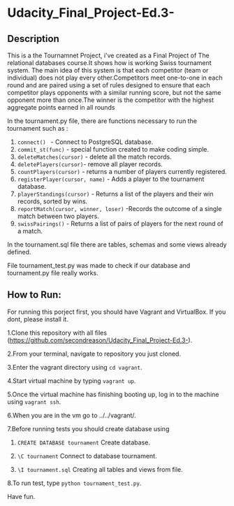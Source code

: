 # Udacity_Final_Project-Ed.3-

##  Description

This is a the Tournamnet Project, i've created  as a Final Project of The relational
databases course.It shows how is working Swiss tournament system. The main idea of this system is 
that each competitor (team or individual) does not play every other.Competitors meet one-to-one in 
each round and are paired using a set of rules designed to ensure that each competitor plays opponents 
with a similar running score, but not the same opponent more than once.The winner is the competitor 
with the highest aggregate points earned in all rounds

In the tournament.py file, there are functions necessary to run the tournament such as :

1) ```connect() ``` - Connect to PostgreSQL database.
2) ```commit_st(func)``` - special function created to make coding simple.
3) ```deleteMatches(cursor)``` - delete all the match records.
4) ```deletePlayers(cursor)```- remove all player records.
5) ```countPlayers(cursor)``` - returns a number of players currently registered.
6) ```registerPlayer(cursor, name)``` - Adds a player to the tournament database.
7) ```playerStandings(cursor)``` - Returns a list of the players and their win records, sorted by wins.
8) ```reportMatch(cursor, winner, loser)``` -Records the outcome of a single match between two players.
9) ```swissPairings()``` - Returns a list of pairs of players for the next round of a match.

In the tournament.sql file there are tables, schemas and some views already defined.

File tournament_test.py was made to check if our database and tournament.py file really works.

##  How to Run:

For running this porject first, you should have Vagrant and VirtualBox.
If you dont, please install it.

1.Clone this repository with all files (https://github.com/secondreason/Udacity_Final_Project-Ed.3-).

2.From your terminal, navigate to repository you just cloned.

3.Enter the vagrant directory using `cd vagrant`.

4.Start virtual machine by typing `vagrant up`.

5.Once the virtual machine has finishing booting up, log in to the machine using `vagrant ssh`.

6.When you are in the vm go to ../../vagrant/.

7.Before running tests you should create database using

 1. `CREATE DATABASE tournament` Create database.

 2. `\C tournament` Connect to database tournament.

 3. `\I tournament.sql` Creating all tables and views from file.

8.To run test, type `python tournament_test.py`.

Have fun.
